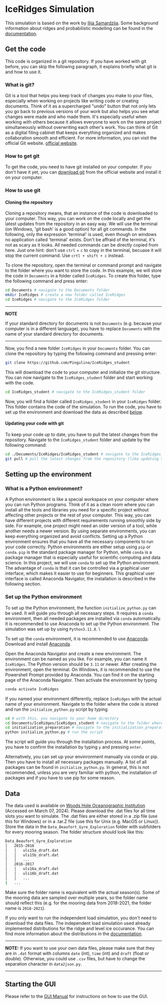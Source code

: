 # IceRidges Simulation

This simulation is based on the work by [Ilija Samardzija](https://github.com/ilijasam/IceRidges). Some background information about ridges and probabilistic modelling can be found in the [documentation](manual.pdf).

## Get the code
This code is organized in a git repository. If you have worked with git before, you can skip the following paragraph, it explains briefly what git is and how to use it.

### What is git?
Git is a tool that helps you keep track of changes you make to your files, especially when working on projects like writing code or creating documents. Think of it as a supercharged "undo" button that not only lets you go back to previous versions of your work but also helps you see what changes were made and who made them. It's especially useful when working with others because it allows everyone to work on the same project simultaneously without overwriting each other's work. You can think of Git as a digital filing cabinet that keeps everything organized and makes collaboration smooth and efficient. For more information, you can visit the official Git website. [official website](https://git-scm.com/).

### How to get git
To get the code, you need to have git installed on your computer. If you don't have it yet, you can [download git](https://git-scm.com/downloads) from the official website and install it on your computer. 

### How to use git
#### Cloning the repository
Cloning a repository means, that an instance of the code is downloaded to your computer. This way, you can work on the code locally and get the latest updates from the repository in an easy way.
We will use the terminal (on Windows, 'git bash' is a good option) for all git commands. In the following, only the expression 'terminal' is used, even though on windows no application called 'terminal' exists. Don't be affraid of the terminal, it's not as scary as it looks. All needed commands can be directly copied from here. Just one hint: don't use `ctrl` + `c` to copy in the terminal, becuase it will stop the current command. Use `crtl + shift + c` instead.

To clone the repository, open the terminal or command prompt and navigate to the folder where you want to store the code. In this example, we will store the code in `Documents` in a folder called `IceRidges`. To create this folder, type the following command and press enter:

```bash
cd Documents # navigate to the Documents folder
mkdir IceRidges # create a new folder called IceRidges
cd IceRidges # navigate to the IceRidges folder
```

---
**NOTE**

If your standard directory for documents is not `Documents` (e.g. because your computer is in a different language), you have to replace `Documents` with the name of your standard directory for documents.

---

Now, you find a new folder `IceRidges` in your `Documents` folder. You can clone the repository by typing the following command and pressing enter:

```bash
git clone https://github.com/Pingulina/IceRidges_student
```

This will download the code to your computer and initialize the git structure. You can now navigate to the `IceRidges_student` folder and start working with the code.

```bash	
cd IceRidges_student # navigate to the IceRidges_student folder
```

Now, you will find a folder called `IceRidges_student` in your `IceRidges` folder. This folder contains the code of the simulation. To run the code, you have to set up the environment and download the data as described [below](README.md#setting-up-the-environment).

#### Updating your code with git
To keep your code up to date, you have to pull the latest changes from the repository. Navigate to the `IceRidges_student` folder and update by the following command:

```bash
cd ./Documents/IceRidges/IceRidges_student # navigate to the IceRidges_student folder
git pull # pull the latest changes from the repository (like updating the code)
```


## Setting up the environment
### What is a Python environment?
A Python environment is like a special workspace on your computer where you can run Python programs. Think of it as a clean room where you can install all the tools and libraries you need for a specific project without affecting other projects or the rest of your computer. This way, you can have different projects with different requirements running smoothly side by side. For example, one project might need an older version of a tool, while another needs a newer version. By using separate environments, you can keep everything organized and avoid conflicts. Setting up a Python environment ensures that you have all the necessary components to run your code correctly.
Python environments are either setup using `pip` or `conda`. `pip` is the standard package manager for Python, while `conda` is a package manager that is especially useful for scientific computing and data science. In this project, we will use `conda` to set up the Python environment. The advantage of `conda` is that it can be controlled via a graphical user interface, which makes it easier to use for beginners. This graphical user interface is called Anaconda Navigator, the installation is described in the following section.

### Set up the Python environment
To set up the Python environment, the function `initialize_python.py` can be used. It will guide you through all necessary steps.
It requires a `conda` environment, then all needed packages are installed via `conda` automatically. It is recommended to use Anaconda to set up the Python environment. The simulation was set up by using `Python3.11.8`. \

To set up the `conda` environment, it is recommended to use [Anaconda](https://www.anaconda.com/download). Download and install [Anaconda](https://www.anaconda.com/download). 

Open the Anaconda Navigator and create a new environment. The environment can be named as you like. For example, you can name it `IceRidges`. The Python version should be `3.11` or newer. After creating the environment, open the terminal. On Windows, it is recommended to use the Powershell Prompt provided by Anaconda. You can find it on the starting page of the Anaconda Navigator. Then activate the environment by typing 
```bash
conda activate IceRidges
``` 
If you named your environment differently, replace `IceRidges` with the actual name of your environment. Navigate to the folder where the code is stored and run the `initialize_python.py` script by typing 
```bash
cd # with this, you navigate to your home directory
cd Documents/IceRidges/IceRidges_student # navigate to the folder where the code is stored
cd initialization_preparation # navigate to the initialization_preparation folder, we need to run a script from here
python initialize_python.py # run the script
```
The script will guide you through the installation process. At some points, you have to confirm the installation by typing `y` and pressing `enter`.


Alternatively, you can set up your envinronment manually via conda or pip. Then you have to install all necessary packages manually. A list of all packages can be found in `initialize_python.py`. In general, this is not recommended, unless you are very familiar with python, the installation of packages and if you have to use pip for some reason.



## Data
The data used is available on [Woods Hole Oceanographic Institution](https://www2.whoi.edu/site/beaufortgyre/data/mooring-data/) (Accessed on March 07, 2024). Please download the .dat files for all time slots you want to simulate. The .dat files are either stored in a .zip file (use this for Windows) or in a .tar.Z file (use this for Unix (e.g. MacOS or Linux)).
Store the data in the `Data_Beaufort_Gyre_Exploration` folder with subfolders for every mooring season. The folder structure should look like this:

```bash
Data_Beaufort_Gyre_Exploration
│   2015-2016
│   │   uls15a_draft.dat
│   │   uls15b_draft.dat
│   │   ...
│   2016-2017
│   │   uls16a_draft.dat
│   │   uls16b_draft.dat
│   │   ...
|   ...
```
Make sure the folder name is equivalent with the actual season(s). Some of the mooring data are sampled over multiple years, so the folder name should reflect this (e.g. for the mooring data from 2018-2021, the folder name is `2018-2021`).

If you only want to run the independent load simulation, you don't need to download the data files. The independent load simulation used already implemented distributions for the ridge and level ice occurance. You can find more information about the distributions in the [documentation](manual.pdf).

---
**NOTE:**
If you want to use your own data files, please make sure that they are in `.dat` format with columns `date` (int), `time` (int) and `draft` (float or double). Otherwise, you could use `.csv` files, but have to change the separation character in `data2json.py`.

---


## Starting the GUI
Please refer to the [GUI Manual](GUI_dash_plotly/README.md) for instructions on how to use the GUI.
